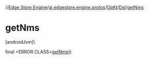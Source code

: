 //[Edge Store Engine](../../../../index.md)/[ai.edgestore.engine.protos](../../index.md)/[OpKt](../index.md)/[Dsl](index.md)/[getNms](get-nms.md)

# getNms

[androidJvm]\

final &lt;ERROR CLASS&gt;[getNms](get-nms.md)()
